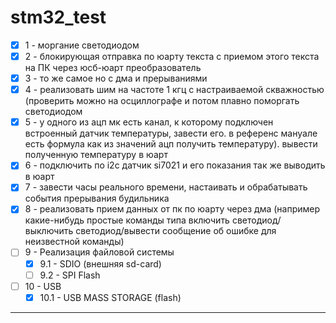 # stm32_test


- [X] 1 - моргание светодиодом    
- [X] 2 - блокирующая отправка по юарту текста с приемом этого текста на ПК через юсб-юарт преобразователь    
- [X] 3 - то же самое но с дма и прерываниями    
- [X] 4 - реализовать шим на частоте 1 кгц с настраиваемой скважностью (проверить можно на осциллографе и потом плавно поморгать светодиодом    
- [X] 5 - у одного из ацп мк есть канал, к которому подключен встроенный датчик температуры, завести его. в референс мануале есть формула как из значений ацп получить температуру). вывести полученную температуру в юарт    
- [X] 6 - подключить по i2c датчик si7021 и его показания так же выводить в юарт    
- [X] 7 - завести часы реального времени, настаивать и обрабатывать события прерывания будильника    
- [X] 8 - реализовать прием данных от пк по юарту через дма (например какие-нибудь простые команды типа включить светодиод/выключить светодиод/вывести сообщение об ошибке для неизвестной команды)    
- [ ] 9 - Реализация файловой системы
	- [X] 9.1 - SDIO (внешняя sd-card)
	- [ ] 9.2 - SPI Flash

- [ ] 10 - USB
	- [X] 10.1 - USB MASS STORAGE (flash)
---